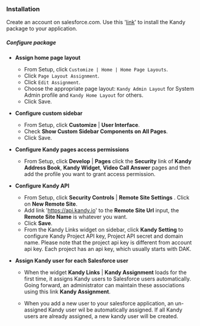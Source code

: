 ### Installation

Create an account on salesforce.com. Use this '[link]' to install the Kandy package to your application.

##### Configure package

- **Assign home page layout**
  - From Setup, click `Customize | Home | Home Page Layouts`.
  - Click `Page Layout Assignment`.
  - Click `Edit Assignment`.
  - Choose the appropriate page layout: `Kandy Admin Layout` for System Admin profile and `Kandy Home Layout` for others.
  - Click Save.

- **Configure custom sidebar**
  - From Setup, click __Customize__ | __User Interface__.
  - Check __Show Custom Sidebar Components on All Pages__.
  - Click Save.

- **Configure Kandy pages access permissions**

  - From Setup, click __Develop__ | __Pages__ click the __Security__ link of __Kandy Address Book__, __Kandy Widget__, __Video      Call Answer__ pages and then add the profile you want to grant access permission. 

- **Configure Kandy API**

  - From Setup, click __Security Controls__ | __Remote Site Settings__ . Click on __New Remote Site__. 
  - Add link 'https://api.kandy.io' to the __Remote Site Url__ input, the __Remote Site Name__ is whatever you want. 
  - Click __Save__. 
  - From the Kandy Links widget on sidebar, click __Kandy Setting__ to configure Kandy Project API key, Project API secret and domain name. Please note that the project api key is different from account api key. Each project has an api key, which usually starts with DAK.

- **Assign Kandy user for each Salesforce user**

  - When the widget __Kandy Links__ | __Kandy Assignment__ loads for the first time, it assigns Kandy users to Salesforce users automatically. Going forward, an administrator can maintain these associations using this link __Kandy Assignment__.

  - When you add a new user to your salesforce application, an un-assigned Kandy user wil be automatically assigned. If all Kandy users are already assigned, a new kandy user will be created.

[link]: <https://login.salesforce.com/packaging/installPackage.apexp?p0=04t28000000MeJH>
